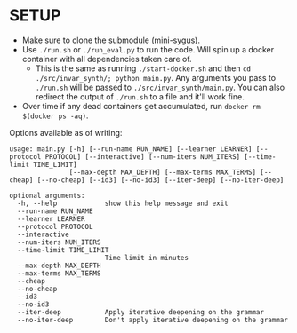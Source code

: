 # SETUP

- Make sure to clone the submodule (mini-sygus).
- Use `./run.sh` or `./run_eval.py` to run the code. Will spin up a docker container with all dependencies taken care of.
    - This is the same as running `./start-docker.sh` and then `cd ./src/invar_synth/; python main.py`. Any arguments you pass to `./run.sh` will be passed to `./src/invar_synth/main.py`. You can also redirect the output of `./run.sh` to a file and it'll work fine.
- Over time if any dead containers get accumulated, run `docker rm $(docker ps -aq)`.

Options available as of writing:
```
usage: main.py [-h] [--run-name RUN_NAME] [--learner LEARNER] [--protocol PROTOCOL] [--interactive] [--num-iters NUM_ITERS] [--time-limit TIME_LIMIT]
               [--max-depth MAX_DEPTH] [--max-terms MAX_TERMS] [--cheap] [--no-cheap] [--id3] [--no-id3] [--iter-deep] [--no-iter-deep]

optional arguments:
  -h, --help            show this help message and exit
  --run-name RUN_NAME
  --learner LEARNER
  --protocol PROTOCOL
  --interactive
  --num-iters NUM_ITERS
  --time-limit TIME_LIMIT
                        Time limit in minutes
  --max-depth MAX_DEPTH
  --max-terms MAX_TERMS
  --cheap
  --no-cheap
  --id3
  --no-id3
  --iter-deep           Apply iterative deepening on the grammar
  --no-iter-deep        Don't apply iterative deepening on the grammar
```